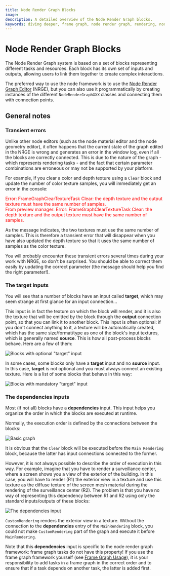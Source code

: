 ```yaml
---
title: Node Render Graph Blocks
image:
description: A detailed overview of the Node Render Graph blocks.
keywords: diving deeper, frame graph, node render graph, rendering, node editor
---
```


# Node Render Graph Blocks

The Node Render Graph system is based on a set of blocks representing different tasks and resources. Each block has its own set of inputs and outputs, allowing users to link them together to create complex interactions.

The preferred way to use the node framework is to use the [Node Render Graph Editor](https://nrge.babylonjs.com/) (NRGE), but you can also use it programmatically by creating instances of the different `NodeRenderGraphXXX` classes and connecting them with connection points.

## General notes

### Transient errors

Unlike other node editors (such as the node material editor and the node geometry editor), it often happens that the current state of the graph edited in the NRGE is wrong and generates an error in the window log, even if all the blocks are correctly connected. This is due to the nature of the graph - which represents rendering tasks - and the fact that certain parameter combinations are erroneous or may not be supported by your platform.

For example, if you clear a color and depth texture using a `Clear` block and update the number of color texture samples, you will immediately get an error in the console:

<font color="red">
Error: FrameGraphClearTextureTask Clear: the depth texture and the output texture must have the same number of samples.<br/>
From preview manager: Error: FrameGraphClearTextureTask Clear: the depth texture and the output texture must have the same number of samples.
</font>

As the message indicates, the two textures must use the same number of samples. This is therefore a transient error that will disappear when you have also updated the depth texture so that it uses the same number of samples as the color texture.

You will probably encounter these transient errors several times during your work with NRGE, so don't be surprised. You should be able to correct them easily by updating the correct parameter (the message should help you find the right parameter!).

### The **target** inputs

You will see that a number of blocks have an input called **target**, which may seem strange at first glance for an input connection...

This input is in fact the texture on which the block will render, and it is also the texture that will be emitted by the block through the **output** connection point, so that you can link it to another block. This input is often optional: if you don't connect anything to it, a texture will be automatically created, which has the same size/format/type as one of the block's input textures, which is generally named **source**. This is how all post-process blocks behave. Here are a few of them:

![Blocks with optional "target" input](/img/frameGraph/source_target_inputs.jpg)

In some cases, some blocks only have a **target** input and no **source** input. In this case, **target** is not optional and you must always connect an existing texture. Here is a list of some blocks that behave in this way:

![Blocks with mandatory "target" input](/img/frameGraph/target_only_inputs.jpg)

### The **dependencies** inputs

Most (if not all) blocks have a **dependencies** input. This input helps you organize the order in which the blocks are executed at runtime.

Normally, the execution order is defined by the connections between the blocks:

![Basic graph](/img/frameGraph/basic_graph.jpg)

It is obvious that the `Clear` block will be executed before the `Main Rendering` block, because the latter has input connections connected to the former.

However, it is not always possible to describe the order of execution in this way. For example, imagine that you have to render a surveillance center, where a screen shows you a view of the exterior of the building. In this case, you will have to render (R1) the exterior view in a texture and use this texture as the diffuse texture of the screen mesh material during the rendering of the surveillance center (R2). The problem is that you have no way of representing this dependency between R1 and R2 using only the standard inputs/outputs of these blocks:

![The dependencies input](/img/frameGraph/dependencies_input.jpg) <span url="https://nrge.babylonjs.com/#PSA9PS#157"/>

`CustomRendering` renders the exterior view in a texture. Without the connection to the **dependencies** entry of the `MainRendering` block, you could not make `CustomRendering` part of the graph and execute it before `MainRendering`.

Note that this **dependencies** input is specific to the node render graph framework: frame graph tasks do not have this property! If you use the frame graph framework yourself (see [Frame Graph Usage](/features/featuresDeepDive/frameGraph/frameGraphBasicConcepts#frame-graph-usage)), it is your responsibility to add tasks in a frame graph in the correct order and to ensure that if a task depends on another task, the latter is added first.